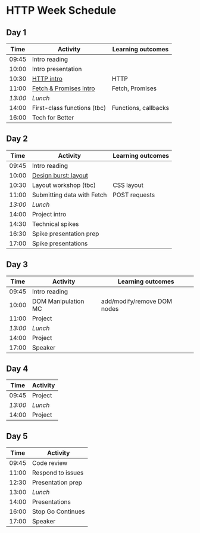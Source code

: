 # HTTP Week Schedule

## Day 1

| Time    | Activity                              | Learning outcomes    |
| ------- | ------------------------------------- | -------------------- |
| 09:45   | Intro reading                         |                      |
| 10:00   | Intro presentation                    |                      |
| 10:30   | [HTTP intro](http-intro)              | HTTP                 |
| 11:00   | [Fetch & Promises intro](fetch-intro) | Fetch, Promises      |
| _13:00_ | _Lunch_                               |                      |
| 14:00   | First-class functions (tbc)           | Functions, callbacks |
| 16:00   | Tech for Better                       |                      |

[http-intro]: tbc
[fetch-intro]: https://github.com/oliverjam/learn-promises/

## Day 2

| Time    | Activity                          | Learning outcomes |
| ------- | --------------------------------- | ----------------- |
| 09:45   | Intro reading                     |                   |
| 10:00   | [Design burst: layout](db-layout) |                   |
| 10:30   | Layout workshop (tbc)             | CSS layout        |
| 11:00   | Submitting data with Fetch        | POST requests     |
| _13:00_ | _Lunch_                           |                   |
| 14:00   | Project intro                     |                   |
| 14:30   | Technical spikes                  |                   |
| 16:30   | Spike presentation prep           |                   |
| 17:00   | Spike presentations               |

[db-layout]: https://docs.google.com/presentation/d/1mbzmHJ8UFGosmjwJaxOSJl-PuaQtqxzJKKU4ExGWxrg/edit#slide=id.g3d4c4019a0_1_276

## Day 3

| Time    | Activity            | Learning outcomes           |
| ------- | ------------------- | --------------------------- |
| 09:45   | Intro reading       |                             |
| 10:00   | DOM Manipulation MC | add/modify/remove DOM nodes |
| 11:00   | Project             |                             |
| _13:00_ | _Lunch_             |                             |
| 14:00   | Project             |                             |
| 17:00   | Speaker             |                             |

## Day 4

| Time    | Activity |
| ------- | -------- |
| 09:45   | Project  |
| _13:00_ | _Lunch_  |
| 14:00   | Project  |

## Day 5

| Time  | Activity          |
| ----- | ----------------- |
| 09:45 | Code review       |
| 11:00 | Respond to issues |
| 12:30 | Presentation prep |
| 13:00 | _Lunch_           |
| 14:00 | Presentations     |
| 16:00 | Stop Go Continues |
| 17:00 | Speaker           |
